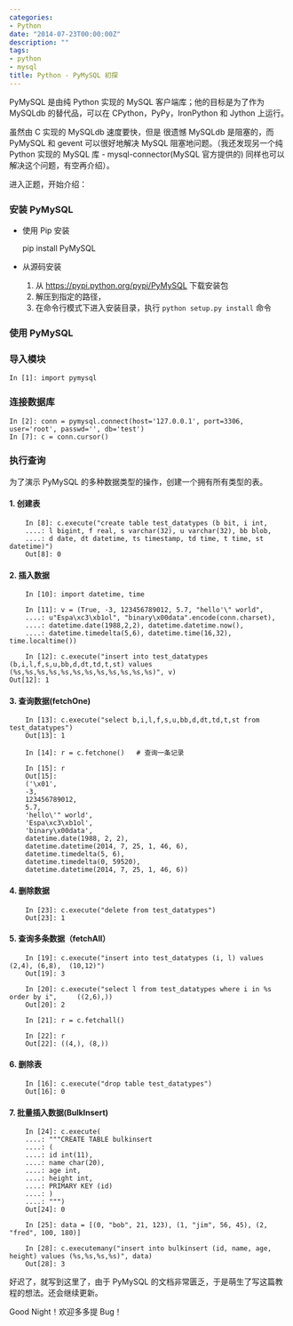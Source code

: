 ```yaml
---
categories:
- Python
date: "2014-07-23T00:00:00Z"
description: ""
tags:
- python
- mysql
title: Python - PyMySQL 初探
---
```


PyMySQL 是由纯 Python 实现的 MySQL 客户端库；他的目标是为了作为 MySQLdb 的替代品，可以在 CPython，PyPy，IronPython 和 Jython 上运行。

虽然由 C 实现的 MySQLdb 速度要快，但是 很遗憾 MySQLdb 是阻塞的，而 PyMySQL 和 gevent 可以很好地解决 MySQL 阻塞地问题。（我还发现另一个纯 Python 实现的 MySQL 库 - mysql-connector(MySQL 官方提供的) 同样也可以解决这个问题，有空再介绍）。

进入正题，开始介绍：

### 安装 PyMySQL

* 使用 Pip 安装

	pip install PyMySQL
	
* 从源码安装

	1. 从 https://pypi.python.org/pypi/PyMySQL 下载安装包
	2. 解压到指定的路径，
	3. 在命令行模式下进入安装目录，执行 `python setup.py install` 命令
	
### 使用 PyMySQL

### 导入模块

	In [1]: import pymysql
	
### 连接数据库

	In [2]: conn = pymysql.connect(host='127.0.0.1', port=3306, user='root', passwd='', db='test')
	In [7]: c = conn.cursor()
	
### 执行查询

为了演示 PyMySQL 的多种数据类型的操作，创建一个拥有所有类型的表。

#### 1. 创建表

		In [8]: c.execute("create table test_datatypes (b bit, i int, 
		....: l bigint, f real, s varchar(32), u varchar(32), bb blob, 
		....: d date, dt datetime, ts timestamp, td time, t time, st datetime)")
		Out[8]: 0
	
#### 2. 插入数据

		In [10]: import datetime, time

		In [11]: v = (True, -3, 123456789012, 5.7, "hello'\" world", 
		....: u"Espa\xc3\xb1ol", "binary\x00data".encode(conn.charset), 
		....: datetime.date(1988,2,2), datetime.datetime.now(), 
		....: datetime.timedelta(5,6), datetime.time(16,32), time.localtime())

		In [12]: c.execute("insert into test_datatypes (b,i,l,f,s,u,bb,d,dt,td,t,st) values (%s,%s,%s,%s,%s,%s,%s,%s,%s,%s,%s,%s)", v)
	Out[12]: 1
	
#### 3. 查询数据(fetchOne)

	    In [13]: c.execute("select b,i,l,f,s,u,bb,d,dt,td,t,st from test_datatypes")
	    Out[13]: 1

	    In [14]: r = c.fetchone()   # 查询一条记录

	    In [15]: r
	    Out[15]: 
	    ('\x01',
 	    -3,
 	    123456789012,
 	    5.7,
 	    'hello\'" world',
 	    'Espa\xc3\xb1ol',
 	    'binary\x00data',
 	    datetime.date(1988, 2, 2),
 	    datetime.datetime(2014, 7, 25, 1, 46, 6),
 	    datetime.timedelta(5, 6),
 	    datetime.timedelta(0, 59520),
 	    datetime.datetime(2014, 7, 25, 1, 46, 6))
 	
#### 4. 删除数据

	    In [23]: c.execute("delete from test_datatypes")
	    Out[23]: 1

	
#### 5. 查询多条数据（fetchAll）

	    In [19]: c.execute("insert into test_datatypes (i, l) values (2,4), (6,8), 	(10,12)")
	    Out[19]: 3

	    In [20]: c.execute("select l from test_datatypes where i in %s order by i", 	((2,6),))
	    Out[20]: 2

	    In [21]: r = c.fetchall()

	    In [22]: r
	    Out[22]: ((4,), (8,))
	
#### 6. 删除表

	    In [16]: c.execute("drop table test_datatypes")
	    Out[16]: 0

#### 7. 批量插入数据(BulkInsert)

	    In [24]: c.execute(
   	    ....: """CREATE TABLE bulkinsert
   	    ....: (
   	    ....: id int(11),
   	    ....: name char(20),
   	    ....: age int,
   	    ....: height int,
   	    ....: PRIMARY KEY (id)
   	    ....: )
   	    ....: """)
	    Out[24]: 0

	    In [25]: data = [(0, "bob", 21, 123), (1, "jim", 56, 45), (2, "fred", 100, 180)]

	    In [28]: c.executemany("insert into bulkinsert (id, name, age, height) values (%s,%s,%s,%s)", data)
	    Out[28]: 3
	
好迟了，就写到这里了，由于 PyMySQL 的文档非常匮乏，于是萌生了写这篇教程的想法。还会继续更新。

Good Night！欢迎多多提 Bug！

